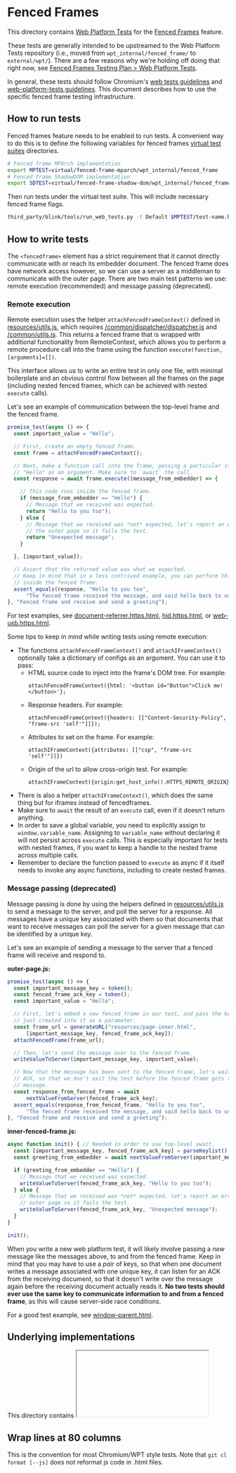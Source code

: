 # Fenced Frames

This directory contains [Web Platform
Tests](third_party/blink/web_tests/external/wpt) for the [Fenced
Frames](https://github.com/shivanigithub/fenced-frame) feature.

These tests are generally intended to be upstreamed to the Web Platform Tests
repository (i.e., moved from `wpt_internal/fenced_frame/` to `external/wpt/`).
There are a few reasons why we're holding off doing that right now, see [Fenced
Frames Testing Plan > Web Platform Tests](https://docs.google.com/document/d/1A4Dkw8PesXSqmRLy2Xa-KxpXgIZUT4rPocbxMBuP_3E/edit#heading=h.3plnzof3mgvv).

In general, these tests should follow Chromium's [web tests
guidelines](docs/testing/web_tests_tips.md) and [web-platform-tests
guidelines](/docs/testing/web_platform_tests.md). This document describes
how to use the specific fenced frame testing infrastructure.

## How to run tests
Fenced frames feature needs to be enabled to run tests. A convenient way to
do this is to define the following variables for fenced frames [virtual test
suites](https://chromium.googlesource.com/chromium/src/+/HEAD/docs/testing/web_tests.md#virtual-test-suites)
directories.
```bash
# Fenced frame MPArch implementation
export MPTEST=virtual/fenced-frame-mparch/wpt_internal/fenced_frame
# Fenced frame ShadowDOM implementation
export SDTEST=virtual/fenced-frame-shadow-dom/wpt_internal/fenced_frame
```

Then run tests under the virtual test suite. This will include necessary
fenced frame flags.
```bash
third_party/blink/tools/run_web_tests.py -t Default $MPTEST/test-name.https.html
```

## How to write tests

The `<fencedframe>` element has a strict requirement that it cannot directly
communicate with or reach its embedder document. The fenced frame does have
network access however, so we can use a server as a middleman to communicate
with the outer page. There are two main test patterns we use: remote execution
(recommended) and message passing (deprecated).

### Remote execution

Remote execution uses the helper `attachFencedFrameContext()` defined in
[resources/utils.js](resources/utils.js), which requires
[/common/dispatcher/dispatcher.js](/common/dispatcher/dispatcher.js) and
[/common/utils.js](/common/utils.js). This returns a fenced frame that is
wrapped with additional functionality from RemoteContext, which allows you to
perform a remote procedure call into the frame using the function
`execute(function, [arguments]=[])`.

This interface allows us to write an entire test in only one file, with minimal
boilerplate and an obvious control flow between all the frames on the page
(including nested fenced frames, which can be achieved with nested `execute`
calls).

Let's see an example of communication between the top-level frame and the fenced
frame.

```js
promise_test(async () => {
  const important_value = "Hello";

  // First, create an empty fenced frame.
  const frame = attachFencedFrameContext();

  // Next, make a function call into the frame, passing a particular string
  // "Hello" as an argument. Make sure to `await` the call.
  const response = await frame.execute((message_from_embedder) => {

    // This code runs inside the fenced frame.
    if (message_from_embedder == "Hello") {
      // Message that we received was expected.
      return "Hello to you too");
    } else {
      // Message that we received was *not* expected, let's report an error to
      // the outer page so it fails the test.
      return "Unexpected message";
    }

  }, [important_value]);

  // Assert that the returned value was what we expected.
  // Keep in mind that in a less contrived example, you can perform this assert
  // inside the fenced frame.
  assert_equals(response, "Hello to you too",
      "The fenced frame received the message, and said hello back to us".)
}, "Fenced frame and receive and send a greeting");
```

For test examples, see
[document-referrer.https.html](document-referrer.https.html),
[hid.https.html](hid.https.html),
or [web-usb.https.html](web-usb.https.html).

Some tips to keep in mind while writing tests using remote execution:
* The functions `attachFencedFrameContext()` and `attachIFrameContext()`
  optionally take a dictionary of configs as an argument. You can use it to
  pass:
  * HTML source code to inject into the frame's DOM tree. For example:
    ```
    attachFencedFrameContext({html: '<button id="Button">Click me!</button>'};
    ```
  * Response headers. For example:
    ```
    attachFencedFrameContext({headers: [["Content-Security-Policy", "frame-src 'self'"]]});
    ```
  * Attributes to set on the frame. For example:
    ```
    attachIFrameContext({attributes: [["csp", "frame-src 'self'"]]})
    ```
  * Origin of the url to allow cross-origin test. For example:
    ```
    attachIFrameContext({origin:get_host_info().HTTPS_REMOTE_ORIGIN})
    ```
* There is also a helper `attachIFrameContext()`, which does the same thing
  but for iframes instead of fencedframes.
* Make sure to `await` the result of an `execute` call, even if it doesn't
  return anything.
* In order to save a global variable, you need to explicitly assign to
  `window.variable_name`. Assigning to `variable_name` without declaring it
  will not persist across `execute` calls. This is especially important for
  tests with nested frames, if you want to keep a handle to the nested frame
  across multiple calls.
* Remember to declare the function passed to `execute` as async if it itself
  needs to invoke any async functions, including to create nested frames.

### Message passing (deprecated)

Message passing is done by using the helpers
defined in
[resources/utils.js](third_party/blink/web_tests/wpt_internal/fenced_frame/resources/utils.js)
to send a message to the server, and poll the server for a response. All
messages have a unique key associated with them so that documents that want to
receive messages can poll the server for a given message that can be identified
by a unique key.

Let's see an example of sending a message to the server that a fenced frame will
receive and respond to.

**outer-page.js:**
```js
promise_test(async () => {
  const important_message_key = token();
  const fenced_frame_ack_key = token();
  const important_value = "Hello";

  // First, let's embed a new fenced frame in our test, and pass the key we
  // just created into it as a parameter.
  const frame_url = generateURL("resources/page-inner.html",
      [important_message_key, fenced_frame_ack_key]);
  attachFencedFrame(frame_url);

  // Then, let's send the message over to the fenced frame.
  writeValueToServer(important_message_key, important_value);

  // Now that the message has been sent to the fenced frame, let's wait for its
  // ACK, so that we don't exit the test before the fenced frame gets the
  // message.
  const response_from_fenced_frame = await
      nextValueFromServer(fenced_frame_ack_key);
  assert_equals(response_from_fenced_frame, "Hello to you too",
      "The fenced frame received the message, and said hello back to us");
}, "Fenced frame and receive and send a greeting");
```

**inner-fenced-frame.js:**

```js
async function init() { // Needed in order to use top-level await.
  const [important_message_key, fenced_frame_ack_key] = parseKeylist();
  const greeting_from_embedder = await nextValueFromServer(important_message_key);

  if (greeting_from_embedder == "Hello") {
    // Message that we received was expected.
    writeValueToServer(fenced_frame_ack_key, "Hello to you too");
  } else {
    // Message that we received was *not* expected, let's report an error to the
    // outer page so it fails the test.
    writeValueToServer(fenced_frame_ack_key, "Unexpected message");
  }
}

init();
```

When you write a new web platform test, it will likely involve passing a _new_
message like the messages above, to and from the fenced frame. Keep in mind
that you may have to use a _pair_ of keys, so that when one document writes a
message associated with one unique key, it can listen for an ACK from the
receiving document, so that it doesn't write over the message again before the
receiving document actually reads it. **No two tests should ever use the same
key to communicate information to and from a fenced frame**, as this will cause
server-side race conditions.

For a good test example, see
[window-parent.html](window-parent.html).

## Underlying implementations

This directory contains <fencedframe> tests that exercise the
`blink::features::kFencedFrames` feature.

## Wrap lines at 80 columns

This is the convention for most Chromium/WPT style tests. Note that
`git cl format [--js]` does not reformat js code in .html files.
